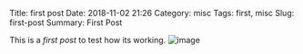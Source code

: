 Title: first post
Date: 2018-11-02 21:26
Category: misc
Tags: first, misc
Slug: first-post
Summary: First Post

This is a *first post* to test how its working.
![image]({filename}/images/Cracked_Ice_Okyo.jpg)
